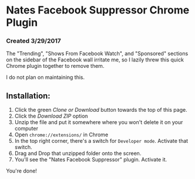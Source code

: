 # Nates Facebook Suppressor Chrome Plugin
### Created 3/29/2017

The "Trending", "Shows From Facebook Watch", and "Sponsored" sections on the sidebar of the Facebook wall irritate me, so I lazily threw this quick Chrome plugin together to remove them.

I do not plan on maintaining this.

## Installation:
1. Click the green *Clone or Download* button towards the top of this page.
2. Click the *Download ZIP* option
3. Unzip the file and put it somewhere where you won't delete it on your computer
4. Open `chrome://extensions/` in Chrome
5. In the top right corner, there's a switch for `Developer mode`. Activate that switch.
6. Drag and Drop that unzipped folder onto the screen.
7. You'll see the "Nates Facebook Suppressor" plugin. Activate it.

You're done!
